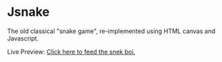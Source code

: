 # Jsnake

The old classical "snake game", re-implemented using HTML canvas and Javascript.

Live Preview: [Click here to feed the snek boi.](https://sahinerkin.github.io/jsnake) 
